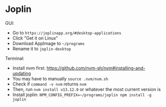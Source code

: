 # Joplin

GUI:
- Go to `https://joplinapp.org/#desktop-applications`
- Click "Get it on Linux"
- Download AppImage to `~/programs`
- Rename it to `joplin-desktop`

Terminal:
- Install nvm first: https://github.com/nvm-sh/nvm#installing-and-updating
- You may have to manually `source .nvm/nvm.sh`
- Check if `command -v nvm` returns `nvm`
- Then, run `nvm install v13.12.0` or whatever the most current version is
- Install joplin: `NPM_CONFIG_PREFIX=~/programs/joplin npm install -g joplin`
